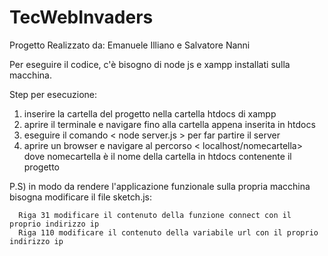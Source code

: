 # TecWebInvaders



Progetto Realizzato da:
Emanuele Illiano e Salvatore Nanni



Per eseguire il codice, c'è bisogno di node js e xampp installati sulla macchina.

Step per esecuzione: 

1) inserire la cartella del progetto nella cartella htdocs di xampp
2) aprire il terminale e navigare fino alla cartella appena inserita in htdocs
3) eseguire il comando  < node server.js > per far partire il server 
4) aprire un browser e navigare al percorso  < localhost/nomecartella> dove nomecartella è il nome della cartella in htdocs contenente il progetto

P.S) in modo da rendere l'applicazione funzionale sulla propria macchina bisogna modificare il file sketch.js: 

      Riga 31 modificare il contenuto della funzione connect con il proprio indirizzo ip
      Riga 110 modificare il contenuto della variabile url con il proprio indirizzo ip 
      

